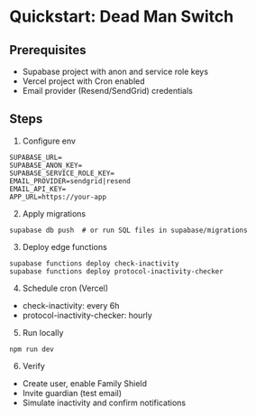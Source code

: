 # Quickstart: Dead Man Switch

## Prerequisites

- Supabase project with anon and service role keys
- Vercel project with Cron enabled
- Email provider (Resend/SendGrid) credentials

## Steps

1) Configure env

```
SUPABASE_URL=
SUPABASE_ANON_KEY=
SUPABASE_SERVICE_ROLE_KEY=
EMAIL_PROVIDER=sendgrid|resend
EMAIL_API_KEY=
APP_URL=https://your-app
```

2) Apply migrations

```
supabase db push  # or run SQL files in supabase/migrations
```

3) Deploy edge functions

```
supabase functions deploy check-inactivity
supabase functions deploy protocol-inactivity-checker
```

4) Schedule cron (Vercel)

- check-inactivity: every 6h
- protocol-inactivity-checker: hourly

5) Run locally

```
npm run dev
```

6) Verify

- Create user, enable Family Shield
- Invite guardian (test email)
- Simulate inactivity and confirm notifications
